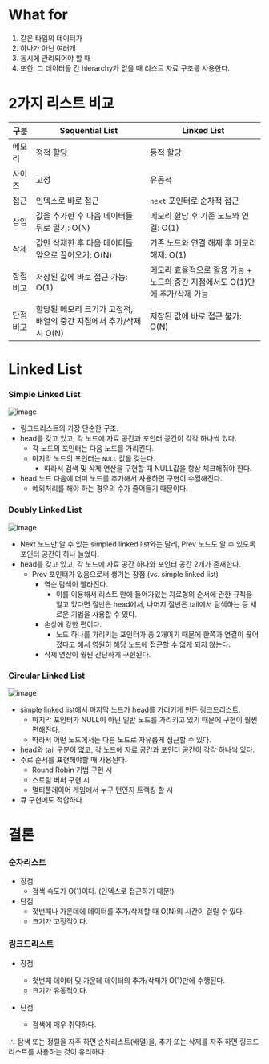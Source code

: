 # What for

1. 같은 타입의 데이터가
2. 하나가 아닌 여러개
3. 동시에 관리되어야 할 때
4. 또한, 그 데이터들 간 hierarchy가 없을 때
   리스트 자료 구조를 사용한다.

# 2가지 리스트 비교

| 구분      | Sequential List                                                     | Linked List                                                                  |
| --------- | ------------------------------------------------------------------- | ---------------------------------------------------------------------------- |
| 메모리    | 정적 할당                                                           | 동적 할당                                                                    |
| 사이즈    | 고정                                                                | 유동적                                                                       |
| 접근      | 인덱스로 바로 접근                                                  | `next` 포인터로 순차적 접근                                                  |
| 삽입      | 값을 추가한 후 다음 데이터들 뒤로 밀기: O(N)                        | 메모리 할당 후 기존 노드와 연결: O(1)                                        |
| 삭제      | 값만 삭제한 후 다음 데이터들 앞으로 끌어오기: O(N)                  | 기존 노드와 연결 해제 후 메모리 해제: O(1)                                   |
| 장점 비교 | 저장된 값에 바로 접근 가능: O(1)                                    | 메모리 효율적으로 활용 가능 + 노드의 중간 지점에서도 O(1)만에 추가/삭제 가능 |
| 단점 비교 | 할당된 메모리 크기가 고정적, 배열의 중간 지점에서 추가/삭제 시 O(N) | 저장된 값에 바로 접근 불가: O(N)                                             |

# Linked List

### Simple Linked List

![image](https://upload.wikimedia.org/wikipedia/commons/thumb/9/9c/Single_linked_list.png/800px-Single_linked_list.png)

- 링크드리스트의 가장 단순한 구조.
- head를 갖고 있고, 각 노드에 자료 공간과 포인터 공간이 각각 하나씩 있다.
  - 각 노드의 포인터는 다음 노드를 가리킨다.
  - 마지막 노드의 포인터는 `NULL` 값을 갖는다.
    - 따라서 검색 및 삭제 연산을 구현할 때 NULL값을 항상 체크해줘야 한다.
- head 노드 다음에 더미 노드를 추가해서 사용하면 구현이 수월해진다.
  - 예외처리를 해야 하는 경우의 수가 줄어들기 때문이다.

### Doubly Linked List

![image](https://upload.wikimedia.org/wikipedia/commons/thumb/c/ca/Doubly_linked_list.png/800px-Doubly_linked_list.png)

- Next 노드만 알 수 있는 simpled linked list와는 달리, Prev 노드도 알 수 있도록 포인터 공간이 하나 늘었다.
- head를 갖고 있고, 각 노드에 자료 공간 하나와 포인터 공간 2개가 존재한다.
  - Prev 포인터가 있음으로써 생기는 장점 (vs. simple linked list)
    - 역순 탐색이 빨라진다.
      - 이를 이용해서 리스트 안에 들어가있는 자료형의 순서에 관한 규칙을 알고 있다면 절반은 head에서, 나머지 절반은 tail에서 탐색하는 등 새로운 기법을 사용할 수 있다.
    - 손상에 강한 편이다.
      - 노드 하나를 가리키는 포인터가 총 2개이기 때문에 한쪽과 연결이 끊어졌다고 해서 영원히 해당 노드에 접근할 수 없게 되지 않는다.
    - 삭제 연산이 훨씬 간단하게 구현된다.

### Circular Linked List

![image](https://upload.wikimedia.org/wikipedia/commons/thumb/9/98/Circurlar_linked_list.png/800px-Circurlar_linked_list.png)

- simple linked list에서 마지막 노드가 head를 가리키게 만든 링크드리스트.
  - 마지막 포인터가 NULL이 아닌 일반 노드를 가리키고 있기 때문에 구현이 훨씬 편해진다.
  - 따라서 어떤 노드에서든 다른 노드로 자유롭게 접근할 수 있다.
- head와 tail 구분이 없고, 각 노드에 자료 공간과 포인터 공간이 각각 하나씩 있다.
- 주로 순서를 표현해야할 때 사용된다.
  - Round Robin 기법 구현 시
  - 스트림 버퍼 구현 시
  - 멀티플레이어 게임에서 누구 턴인지 트랙킹 할 시
- 큐 구현에도 적합하다.

# 결론

### 순차리스트

- 장점
  - 검색 속도가 O(1)이다. (인덱스로 접근하기 때문!)
- 단점
  - 첫번째나 가운데에 데이터를 추가/삭제할 때 O(N)의 시간이 걸릴 수 있다.
  - 크기가 고정적이다.

### 링크드리스트

- 장점
  - 첫번째 데이터 및 가운데 데이터의 추가/삭제가 O(1)만에 수행된다.
  - 크기가 유동적이다.
- 단점

  - 검색에 매우 취약하다.

∴ 탐색 또는 정렬을 자주 하면 순차리스트(배열)을, 추가 또는 삭제를 자주 하면 링크드리스트를 사용하는 것이 유리하다.
